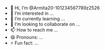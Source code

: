 - 👋 Hi, I’m @Armita20-101234567789z2526
- 👀 I’m interested in ...
- 🌱 I’m currently learning ...
- 💞️ I’m looking to collaborate on ...
- 📫 How to reach me ...
- 😄 Pronouns: ...
- ⚡ Fun fact: ...

<!---
from random import randint
import string
import uuid
import os
import time 
from time import sleep
from colorama import Fore
import sys
print("")
print(Fore.RED+" "+" Loading....")
sleep(2.0)
print("\n")
print(Fore.GREEN+"""
    upgrade Code ... 
  """)
sleep(2.0)
print("\n"*49)
print("""
  Load . . .
  """)
Dmo = """

My strongest filtering code
"""
for i in Dmo:
  sleep(0.02)
  print(i,end='',flush=True)
print()
sleep(2.1)
def random_string_generator(str_size, allowed_chars):
  return ''.join(random.choice(allowed_chars) for x in range(str_size))
chars = string.ascii_letters + string.punctuation
size = 28
print(Fore.GREEN+"    "+"["+"-_"*50+"]")
print(Fore.RED+'   Cod FIltering Chanel >> ',random_string_generator(size, chars))
print(Fore.GREEN+"    "+"["+"_"*50+"]")
input()
from random import randint
import string
import uuid
import os
import time 
from time import sleep
from colorama import Fore
import sys
print("")
print(Fore.RED+" "+" Loading....")
sleep(2.0)
print("\n")
print(Fore.GREEN+"""
    upgrade Code ... 
  """)
sleep(2.0)
print("\n"*49)
print("""
  Load . . .
  """)
Dmo = """

My strongest filtering code
"""
for i in Dmo:
  sleep(0.02)
  print(i,end='',flush=True)
print()
sleep(2.1)
def random_string_generator(str_size, allowed_chars):
  return ''.join(random.choice(allowed_chars) for x in range(str_size))
chars = string.ascii_letters + string.punctuation
size = 28
print(Fore.GREEN+"    "+"["+"-_"*50+"]")
print(Fore.RED+'   Cod FIltering Chanel >> ',random_string_generator(size, chars))
print(Fore.GREEN+"    "+"["+"_"*50+"]")
input()
from random import randint
import string
import uuid
import os
import time 
from time import sleep
from colorama import Fore
import sys
print("")
print(Fore.RED+" "+" Loading....")
sleep(2.0)
print("\n")
print(Fore.GREEN+"""
    upgrade Code ... 
  """)
sleep(2.0)
print("\n"*49)
print("""
  Load . . .
  """)
Dmo = """

My strongest filtering code
"""
for i in Dmo:
  sleep(0.02)
  print(i,end='',flush=True)
print()
sleep(2.1)
def random_string_generator(str_size, allowed_chars):
  return ''.join(random.choice(allowed_chars) for x in range(str_size))
chars = string.ascii_letters + string.punctuation
size = 28
print(Fore.GREEN+"    "+"["+"-_"*50+"]")
print(Fore.RED+'   Cod FIltering Chanel >> ',random_string_generator(size, chars))
print(Fore.GREEN+"    "+"["+"_"*50+"]")
input()
from random import randint
import string
import uuid
import os
import time 
from time import sleep
from colorama import Fore
import sys
print("")
print(Fore.RED+" "+" Loading....")
sleep(2.0)
print("\n")
print(Fore.GREEN+"""
    upgrade Code ... 
  """)
sleep(2.0)
print("\n"*49)
print("""
  Load . . .
  """)
Dmo = """

My strongest filtering code
"""
for i in Dmo:
  sleep(0.02)
  print(i,end='',flush=True)
print()
sleep(2.1)
def random_string_generator(str_size, allowed_chars):
  return ''.join(random.choice(allowed_chars) for x in range(str_size))
chars = string.ascii_letters + string.punctuation
size = 28
print(Fore.GREEN+"    "+"["+"-_"*50+"]")
print(Fore.RED+'   Cod FIltering Chanel >> ',random_string_generator(size, chars))
print(Fore.GREEN+"    "+"["+"_"*50+"]")
input()
Armita20-101234567789z2526/Armita20-101234567789z2526 is a ✨ special ✨ repository because its `README.md` (this file) appears on your GitHub profile.
You can click the Preview link to take a look at your changes.
--->
